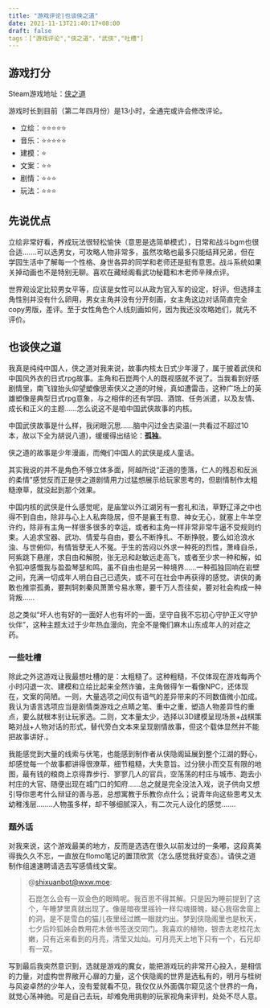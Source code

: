 ```yaml
---
title: "游戏评论|也谈侠之道"
date: 2021-11-13T21:40:17+08:00
draft: false
tags：["游戏评论","侠之道"，"武侠","吐槽"]
---
```


## 游戏打分

Steam游戏地址：[侠之道](https://store.steampowered.com/app/1189630/PathOfWuxia/)

游戏时长到目前（第二年四月份）是13小时，全通完或许会修改评论。

- 立绘：⭐⭐⭐⭐⭐
- 音乐：⭐⭐⭐⭐⭐
- 建模：⭐
- 文案：⭐⭐
- 剧情：⭐⭐⭐
- 玩法：⭐⭐⭐

## 先说优点

立绘非常好看，养成玩法很轻松愉快（意思是选简单模式），日常和战斗bgm也很合适.......可以选男女，可攻略人物非常多，虽然攻略也最多只能结拜兄弟，但在学园生活中了解每一个性格、身世各异的同学和老师还是挺有意思。战斗系统如果关掉动画也不是特别无聊。喜欢在藏经阁看武功秘籍和木老师辛辣点评。

世界观设定比较男女平等，应该是女性可以从政为官入军的设定，好评。但选择主角性别并没有什么卵用，男女主角并没有分开刻画，女主角这边对话简直完全copy男版，差评。至于女性角色个人线刻画如何，因为我还没攻略她们，就先不评价。

## 也谈侠之道

我真是纯纯中国人，侠之道对我来说，故事内核太日式少年漫了，属于披着武侠和中国风外衣的日式rpg故事。主角和石崑两个人的既视感就不说了。当我看到好感剧情里，南飞锽抬头仰望塑像思索侠义之道的时候，真如遭雷击，这种广场上的英雄塑像是典型日式rpg意象，与之相伴的还有学园、酒馆、任务派遣，以及友情、成长和正义的主题……怎么说这不是咱中国武侠故事的内核。

中国武侠故事是什么样，我闭眼沉思……脑中闪过金古梁温(一共看过不超过10本，故以下全为胡说八道)，缓缓得出结论：**孤独**。

侠之道的故事是少年漫画，而俺们中国人的武侠是成人童话。

其实我说的并不是角色不够立体多面，阿越所说“正道的堕落，仁人的残忍和反派的柔情”感觉反而正是侠之道剧情用力过猛想展示给玩家思考的，但剧情制作太粗糙潦草，就没起到那个效果。

中国内核的武侠是什么感觉呢，是庙堂以外江湖另有一套礼和法，草野辽泽之中也得不到自由，除非与心上人私奔隐居，但不是襄王有意、神女无心，就塞上牛羊空许约，除非有主角一样很多很多的幸运，或者和主角一样非常非常牛逼不受规则约束。人追求宝器、武功、情爱与自由，要么不断挣扎、不断挣脱，要么如沧浪水浊、与世俯仰，有情皆孽无人不冤。于生的苦闷以外求一种死的烈性，萧峰自杀，阿紫跳下悬崖，求自由和解脱，张无忌和赵敏远走高飞，或者至少求一种和解，如令狐冲感慨我与盈盈琴瑟和鸣，虽不自由也是另一种境界……一种孤独回响在岩壁之间，充满一切成年人明白自己已遗失，或不可在社会中再获得的感觉。讲侠的勇敢也推崇孤勇，要荆轲刺秦风萧萧兮易水寒，要千万人吾往矣，要对社会构成一种背叛……

总之类似“坏人也有好的一面好人也有坏的一面，坚守自我不忘初心守护正义守护伙伴”，这种主题太过于少年热血漫向，完全不是俺们麻木山东成年人的对症之药。

### 一些吐槽

除此之外这游戏让我最想吐槽的是：太粗糙了。这种粗糙，不仅体现在游戏每两个小时闪退一次、建模和立绘比起来全然诈骗，主角做得乍一看像NPC，还体现在，文案的简陋。一则，大量选项之间仅有语气的差异带来的不同数值微小加成。我认为语言选项应当是剧情类游戏之点睛之笔、重中之重，塑造人物差异性的重点，要么就根本别让玩家选。二则，文本量太少，选择以3D建模呈现场景+战棋策略对战+人物对话的形式，替代旁白文本来呈现剧情故事，但这个载体显然并不能把故事讲好.。

我能感觉到大量的线索与伏笔，也能感到制作者从侠隐阁延展到整个江湖的野心，却感觉每一个故事都讲得很潦草，细节粗糙，大失意旨。过分狭小而交互有限的地图，最有钱的粮商上京得靠步行、寥寥几人的官兵，空荡荡的村庄与城市、跑去小村庄的大官、随便出现在城门口的知府......总之就是完全没法入戏，说子供向又想引导你思考什么辩证的善与恶，总想寓教于乐教你点什么；说青年向这些思考又太幼稚浅层........人物虽多样，却不够细腻深入，有二次元人设化的感觉.......

### 题外话

对我来说，这个游戏最美的地方，反而是选选在很久以前发过的一条嘟，这段真美得我久久不忘，一直放在flomo笔记的置顶欣赏（怎么感觉我好变态）。请侠之道制作组速速聘请选去写感情线文案。

> @shixuanbot@wxw.moe:
>
> 石崑怎么会有一双金色的眼睛呢。我百思不得其解。只是因为睡前提到了这个，午睡梦里真就出现了。像是暗夜里摇铃一样勾魂摄魄，疑心我宿舍窗上的洞，是不是雪白的猫儿夜里经过瞧一眼就灼出。梦到侠隐阁里也是秋天，七夕后皊狐姊会教用花木做书签送交同门。我喜欢的植物，银杏太老桂花太嫩，只有近来看到的月亮，清莹又灿灿。可月亮天上地下只有一个，石兄却有一双。

写到最后我突然意识到，选就是游戏的魔女，能把游戏玩的非常开心投入，是相信的力量，对虚构世界敞开心扉的力量，这个侠隐阁的世界是选私有的，明月与桂树与风姿卓然的少年人，没有爱就看不见，我仅仅从外面偶尔窥见这个世界的一角，就觉心荡神驰。可是自己去玩，却难免用挑剔的玩家视角来评判，处处不尽人意。
